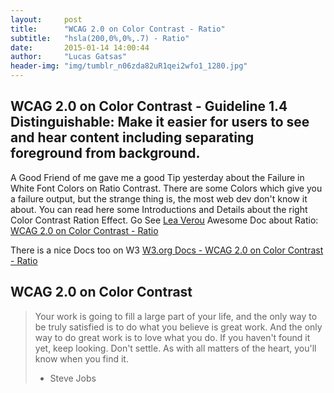 ```yaml
---
layout:     post
title:      "WCAG 2.0 on Color Contrast - Ratio"
subtitle:   "hsla(200,0%,0%,.7) - Ratio"
date:       2015-01-14 14:00:44
author:     "Lucas Gatsas"
header-img: "img/tumblr_n06zda82uR1qei2wfo1_1280.jpg"
---
```

<h2 class="section-heading">WCAG 2.0 on Color Contrast - Guideline 1.4 Distinguishable: Make it easier for users to see and hear content including separating foreground from background.</h2>


A Good Friend of me gave me a good Tip yesterday about the Failure in White Font Colors on Ratio Contrast. There are some Colors which give you a failure output, but the strange thing is, the most web dev don't know it about. You can read here some Introductions and Details about the right Color Contrast Ration Effect. Go See [Lea Verou](http://lea.verou.me/) Awesome Doc about Ratio: 
[WCAG 2.0 on Color Contrast - Ratio](http://leaverou.github.io/contrast-ratio/)

There is a nice Docs too on W3 [W3.org Docs - WCAG 2.0 on Color Contrast - Ratio](http://www.w3.org/TR/WCAG/#visual-audio-contrast) 

<!--

<a href="#">
    <img src="{{ site.baseurl }}/img/static.squarespace.jpg" alt="Post Sample Image">
</a>
-->


<!--
<a href="#">
    <img src="{{ site.baseurl }}/img/gitlist.io.png" alt="Post Sample Image">
</a> -->

<h2 class="section-heading">WCAG 2.0 on Color Contrast</h2>







<blockquote>Your work is going to fill a large part of your life, and the only way to be truly satisfied is to do what you believe is great work. And the only way to do great work is to love what you do. If you haven't found it yet, keep looking. Don't settle. As with all matters of the heart, you'll know when you find it.

- Steve Jobs

</blockquote>


<!-- 
<a href="#">
    <img src="{{ site.baseurl }}/img/jekyllthemewhite.png" alt="Post Sample Image">
</a> 



 -->



